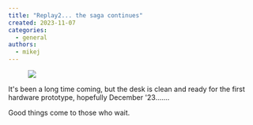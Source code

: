 ```yaml
---
title: "Replay2... the saga continues"
created: 2023-11-07
categories: 
  - general
authors: 
  - mikej
---
```


<figure>

![](@assets/images/post/clean_desk-scaled.jpeg)

</figure>

It's been a long time coming, but the desk is clean and ready for the first hardware prototype, hopefully December '23.......

Good things come to those who wait.

